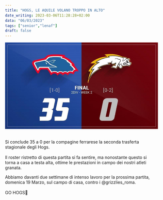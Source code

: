 ```yaml
---
title: "HOGS, LE AQUILE VOLANO TROPPO IN ALTO"
date_writing: 2023-03-06T11:28:28+02:00
data: "06/03/2023"
tags: ["senior","lenaf"]
draft: false
---
```


<center>
<img class="articolo" src="../img/2023/aquile_hogs_result.jpg">
</center>
<br />
  
Si conclude 35 a 0 per la compagine ferrarese la seconda trasferta stagionale degli Hogs.  
⁣  
Il roster ristretto di questa partita si fa sentire, ma nonostante questo si torna a casa a testa alta, ottime le prestazioni in campo dei nostri atleti granata.  ⁣
⁣  

Abbiamo davanti due settimane di intenso lavoro per la prossima partita, domenica 19 Marzo, sul campo di casa, contro i @grizzlies_roma.  
⁣⁣⁣  
GO HOGS🏈⁣⁣  

  